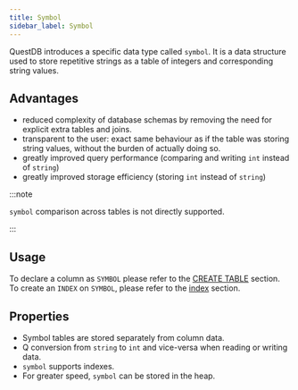 ```yaml
---
title: Symbol
sidebar_label: Symbol
---
```


QuestDB introduces a specific data type called `symbol`. It is a data structure
used to store repetitive strings as a table of integers and corresponding string
values.

## Advantages

- reduced complexity of database schemas by removing the need for explicit extra
  tables and joins.
- transparent to the user: exact same behaviour as if the table was storing
  string values, without the burden of actually doing so.
- greatly improved query performance (comparing and writing `int` instead of
  `string`)
- greatly improved storage efficiency (storing `int` instead of `string`)

:::note

`symbol` comparison across tables is not directly supported.

:::

## Usage

To declare a column as `SYMBOL` please refer to the
[CREATE TABLE](reference/sql/create-table.md) section. To create an `INDEX` on
`SYMBOL`, please refer to the [index](concept/indexes.md) section.

## Properties

- Symbol tables are stored separately from column data.
- Q conversion from `string` to `int` and vice-versa when reading or writing
  data.
- `symbol` supports indexes.
- For greater speed, `symbol` can be stored in the heap.
